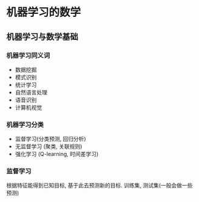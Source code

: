 # 机器学习的数学
## 机器学习与数学基础
### 机器学习同义词
+ 数据挖掘
+ 模式识别
+ 统计学习
+ 自然语言处理
+ 语音识别
+ 计算机视觉

### 机器学习分类
+  监督学习(分类预测, 回归分析)
+ 无监督学习 (聚类, 关联规则)
+ 强化学习 (Q-learning, 时间差学习)

### 监督学习
根据特征能得到已知目标, 基于此去预测新的目标. 训练集, 测试集(一般会做一些预测)